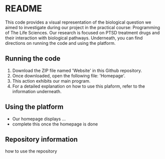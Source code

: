 # README
This code provides a visual representation of the biological question we aimed to investigate during our project in the practical course: Programming of The Life Sciences. Our research is focused on PTSD treatment drugs and their interaction with biological pathways.
Underneath, you can find directions on running the code and using the platform.

## Running the code
1. Download the ZIP file named 'Website' in this Github repository.
2. Once downloaded, open the following file: 'Homepage'.
3. This action exhibits our main program.
4. For a detailed explanation on how to use this plaform, refer to the information underneath.

## Using the platform
* Our homepage displays ...
* complete this once the homepage is done 

## Repository information
how to use the repository






